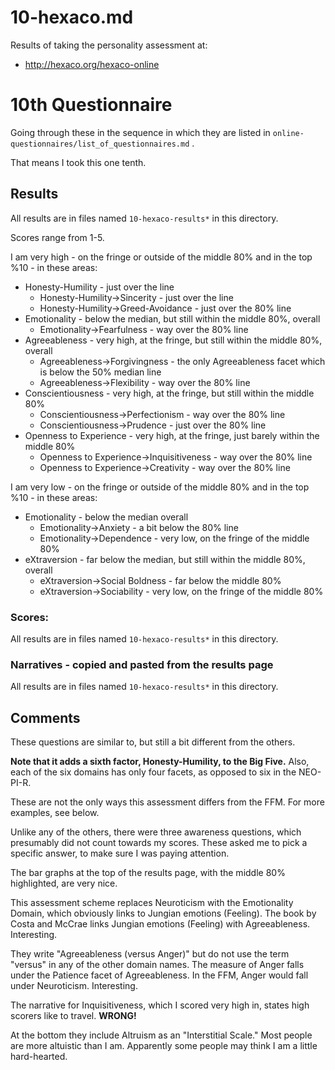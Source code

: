 
# 10-hexaco.md

Results of taking the personality assessment at:

- http://hexaco.org/hexaco-online

# 10th Questionnaire

Going through these in the sequence in which they are listed in `online-questionnaires/list_of_questionnaires.md` .

That means I took this one tenth.

## Results

All results are in files named `10-hexaco-results*` in this directory.

Scores range from 1-5.

I am very high - on the fringe or outside of the middle 80% and in the top %10 - in these areas:

- Honesty-Humility - just over the line
  - Honesty-Humility->Sincerity - just over the line
  - Honesty-Humility->Greed-Avoidance - just over the 80% line
- Emotionality - below the median, but still within the middle 80%, overall
  - Emotionality->Fearfulness - way over the 80% line
- Agreeableness - very high, at the fringe, but still within the middle 80%, overall
  - Agreeableness->Forgivingness - the only Agreeableness facet which is below the 50% median line
  - Agreeableness->Flexibility - way over the 80% line
- Conscientiousness - very high, at the fringe, but still within the middle 80%
  - Conscientiousness->Perfectionism - way over the 80% line
  - Conscientiousness->Prudence - just over the 80% line
- Openness to Experience - very high, at the fringe, just barely within the middle 80%
  - Openness to Experience->Inquisitiveness - way over the 80% line
  - Openness to Experience->Creativity - way over the 80% line

I am very low - on the fringe or outside of the middle 80% and in the top %10 - in these areas:

- Emotionality - below the median overall
  - Emotionality->Anxiety - a bit below the 80% line
  - Emotionality->Dependence - very low, on the fringe of the middle 80%
- eXtraversion - far below the median, but still within the middle 80%, overall
  - eXtraversion->Social Boldness - far below the middle 80%
  - eXtraversion->Sociability - very low, on the fringe of the middle 80%


### Scores:

All results are in files named `10-hexaco-results*` in this directory.

### Narratives - copied and pasted from the results page

All results are in files named `10-hexaco-results*` in this directory.

## Comments

These questions are similar to, but still a bit different from the others.

**Note that it adds a sixth factor, **Honesty-Humility,** to the Big Five.**
Also, each of the six domains has only four facets, as opposed to six in the NEO-PI-R.

These are not the only ways this assessment differs from the FFM.  For more examples, see below.

Unlike any of the others, there were three awareness questions, which presumably did not count towards my scores.
These asked me to pick a specific answer, to make sure I was paying attention.

The bar graphs at the top of the results page, with the middle 80% highlighted, are very nice.

This assessment scheme replaces Neuroticism with the Emotionality Domain, which obviously links to Jungian emotions (Feeling).
The book by Costa and McCrae links Jungian emotions (Feeling) with Agreeableness.  Interesting.

They write "Agreeableness (versus Anger)" but do not use the term "versus" in any of the other domain names.
The measure of Anger falls under the Patience facet of Agreeableness.
In the FFM, Anger would fall under Neuroticism.  Interesting.

The narrative for Inquisitiveness, which I scored very high in, states high scorers like to travel.  **WRONG!**

At the bottom they include Altruism as an "Interstitial Scale."  Most people are more altuistic than I am.
Apparently some people may think I am a little hard-hearted.


